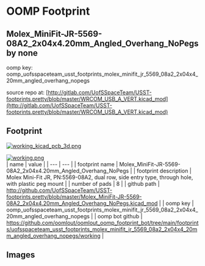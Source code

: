 # OOMP Footprint  
## Molex_MiniFit-JR-5569-08A2_2x04x4.20mm_Angled_Overhang_NoPegs  by none  
  
oomp key: oomp_uofsspaceteam_usst_footprints_molex_minifit_jr_5569_08a2_2x04x4_20mm_angled_overhang_nopegs  
  
source repo at: [http://gitlab.com/UofSSpaceTeam/USST-footprints.pretty/blob/master/WRCOM_USB_A_VERT.kicad_mod](http://gitlab.com/UofSSpaceTeam/USST-footprints.pretty/blob/master/WRCOM_USB_A_VERT.kicad_mod)  
## Footprint  
  
[![working_kicad_pcb_3d.png](working_kicad_pcb_3d_600.png)](working_kicad_pcb_3d.png)  
  
[![working.png](working_600.png)](working.png)  
| name | value | 
| --- | --- | 
| footprint name | Molex_MiniFit-JR-5569-08A2_2x04x4.20mm_Angled_Overhang_NoPegs | 
| footprint description | Molex Mini-Fit JR, PN:5569-08A2, dual row, side entry type, through hole, with plastic peg mount | 
| number of pads | 8 | 
| github path | http://github.com/UofSSpaceTeam/USST-footprints.pretty/blob/master/Molex_MiniFit-JR-5569-08A2_2x04x4.20mm_Angled_Overhang_NoPegs.kicad_mod | 
| oomp key | oomp_uofsspaceteam_usst_footprints_molex_minifit_jr_5569_08a2_2x04x4_20mm_angled_overhang_nopegs | 
| oomp bot github | https://github.com/oomlout/oomlout_oomp_footprint_bot/tree/main/footprints/uofsspaceteam_usst_footprints_molex_minifit_jr_5569_08a2_2x04x4_20mm_angled_overhang_nopegs/working | 
## Images  
